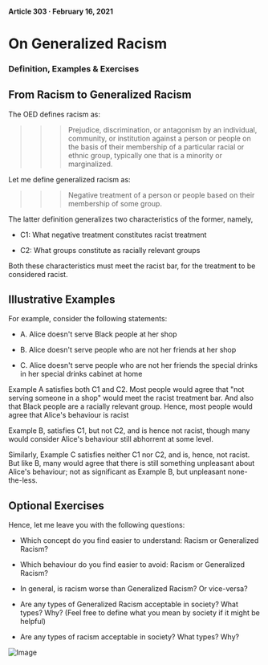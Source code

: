 #### Article 303 · February 16, 2021

# On Generalized Racism

### Definition, Examples & Exercises

## From Racism to Generalized Racism

The OED defines racism as:

>>> Prejudice, discrimination, or antagonism by an individual, community, or institution against a person or people on the basis of their membership of a particular racial or ethnic group, typically one that is a minority or marginalized.

Let me define generalized racism as:

>>> Negative treatment of a person or people based on their membership of some group.

The latter definition generalizes two characteristics of the former, namely,

* C1: What negative treatment constitutes racist treatment

* C2: What groups constitute as racially relevant groups

Both these characteristics must meet the racist bar, for the treatment to be considered racist.

## Illustrative Examples

For example, consider the following statements:

* A. Alice doesn't serve Black people at her shop

* B. Alice doesn't serve people who are not her friends at her shop

* C. Alice doesn't serve people who are not her friends the special drinks in her special drinks cabinet at home

Example A satisfies both C1 and C2. Most people would agree that "not serving someone in a shop" would meet the racist treatment bar. And also that Black people are a racially relevant group. Hence, most people would agree that Alice's behaviour is racist

Example B, satisfies C1, but not C2, and is hence not racist, though many would consider Alice's behaviour still abhorrent at some level.

Similarly, Example C satisfies neither C1 nor C2, and is, hence, not racist. But like B, many would agree that there is still something unpleasant about Alice's behaviour; not as significant as Example B, but unpleasant none-the-less.

## Optional Exercises

Hence, let me leave you with the following questions:

* Which concept do you find easier to understand: Racism or Generalized Racism?

* Which behaviour do you find easier to avoid: Racism or Generalized Racism?

* In general, is racism worse than Generalized Racism? Or vice-versa?

* Are any types of Generalized Racism acceptable in society? What types? Why? (Feel free to define what you mean by society if it might be helpful)

* Are any types of racism acceptable in society? What types? Why?

![Image](https://cdn-images-1.medium.com/max/800/1*NQ8x4_VYDH0zyVuRKRCD7Q.jpeg)